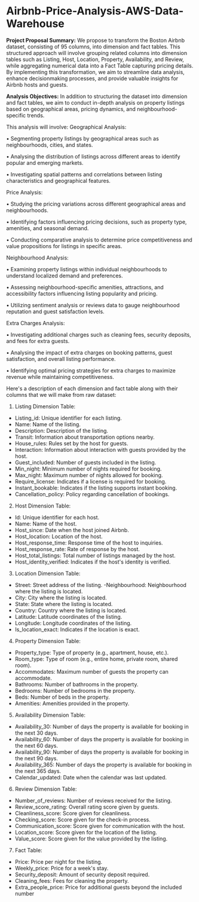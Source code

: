 # Airbnb-Price-Analysis-AWS-Data-Warehouse

**Project Proposal Summary:**
We propose to transform the Boston Airbnb dataset, consisting of 95 columns, into dimension and fact tables.
This structured approach will involve grouping related columns into dimension tables such as Listing, Host,
Location, Property, Availability, and Review, while aggregating numerical data into a Fact Table capturing
pricing details. By implementing this transformation, we aim to streamline data analysis, enhance decisionmaking processes, and provide valuable insights for Airbnb hosts and guests.

**Analysis Objectives:**
In addition to structuring the dataset into dimension and fact tables, we aim to conduct in-depth analysis on
property listings based on geographical areas, pricing dynamics, and neighbourhood-specific trends.

This analysis will involve:
Geographical Analysis:

• Segmenting property listings by geographical areas such as neighbourhoods, cities, and states.

• Analysing the distribution of listings across different areas to identify popular and emerging markets.

• Investigating spatial patterns and correlations between listing characteristics and geographical features.


Price Analysis:

• Studying the pricing variations across different geographical areas and neighbourhoods.

• Identifying factors influencing pricing decisions, such as property type, amenities, and seasonal
demand.

• Conducting comparative analysis to determine price competitiveness and value propositions for listings
in specific areas.

Neighbourhood Analysis:

• Examining property listings within individual neighbourhoods to understand localized demand and
preferences.

• Assessing neighbourhood-specific amenities, attractions, and accessibility factors influencing listing
popularity and pricing.

• Utilizing sentiment analysis or reviews data to gauge neighbourhood reputation and guest satisfaction
levels.

Extra Charges Analysis:

• Investigating additional charges such as cleaning fees, security deposits, and fees for extra guests.

• Analysing the impact of extra charges on booking patterns, guest satisfaction, and overall listing
performance.

• Identifying optimal pricing strategies for extra charges to maximize revenue while maintaining
competitiveness.

Here's a description of each dimension and fact table along with their columns that we will make from raw
dataset:

1. Listing Dimension Table:
 - Listing_id: Unique identifier for each listing.
 - Name: Name of the listing.
 - Description: Description of the listing.
 - Transit: Information about transportation options nearby.
 - House_rules: Rules set by the host for guests.
 - Interaction: Information about interaction with guests provided by the host.
 - Guest_included: Number of guests included in the listing.
 - Min_night: Minimum number of nights required for booking.
 - Max_night: Maximum number of nights allowed for booking.
 - Require_license: Indicates if a license is required for booking.
 - Instant_bookable: Indicates if the listing supports instant booking.
 - Cancellation_policy: Policy regarding cancellation of bookings.
   
2. Host Dimension Table:
 - Id: Unique identifier for each host.
 - Name: Name of the host.
 - Host_since: Date when the host joined Airbnb.
 - Host_location: Location of the host.
 - Host_response_time: Response time of the host to inquiries.
 - Host_response_rate: Rate of response by the host.
 - Host_total_listings: Total number of listings managed by the host.
 - Host_identity_verified: Indicates if the host's identity is verified.
   
3. Location Dimension Table:
 - Street: Street address of the listing.
 -Neighbourhood: Neighbourhood where the listing is located.
 - City: City where the listing is located.
 - State: State where the listing is located.
 - Country: Country where the listing is located.
 - Latitude: Latitude coordinates of the listing.
 - Longitude: Longitude coordinates of the listing.
 - Is_location_exact: Indicates if the location is exact.
   
4. Property Dimension Table:
 - Property_type: Type of property (e.g., apartment, house, etc.).
 - Room_type: Type of room (e.g., entire home, private room, shared room).
 - Accommodates: Maximum number of guests the property can accommodate.
 - Bathrooms: Number of bathrooms in the property.
 - Bedrooms: Number of bedrooms in the property.
 - Beds: Number of beds in the property.
 - Amenities: Amenities provided in the property.
   
5. Availability Dimension Table:
 - Availability_30: Number of days the property is available for booking in the next 30 days.
 - Availability_60: Number of days the property is available for booking in the next 60 days.
 - Availability_90: Number of days the property is available for booking in the next 90 days.
 - Availability_365: Number of days the property is available for booking in the next 365 days.
 - Calendar_updated: Date when the calendar was last updated.
   
6. Review Dimension Table:
 - Number_of_reviews: Number of reviews received for the listing.
 - Review_score_rating: Overall rating score given by guests.
 - Cleanliness_score: Score given for cleanliness.
 - Checking_score: Score given for the check-in process.
 - Communication_score: Score given for communication with the host.
 - Location_score: Score given for the location of the listing.
 - Value_score: Score given for the value provided by the listing.
   
7. Fact Table:
 - Price: Price per night for the listing.
 - Weekly_price: Price for a week's stay.
 - Security_deposit: Amount of security deposit required.
 - Cleaning_fees: Fees for cleaning the property.
 - Extra_people_price: Price for additional guests beyond the included number
